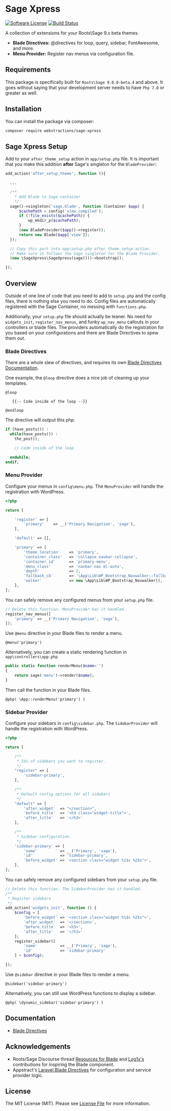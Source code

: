 # Sage Xpress

[![Software License](https://img.shields.io/badge/license-MIT-brightgreen.svg?style=flat-square)](LICENSE.md)
[![Build Status](https://travis-ci.org/webstractions/sage-xpress.svg?branch=master)](https://travis-ci.org/webstractions/sage-xpress)

A collection of extensions for your Roots\Sage 9.x beta themes.

- **Blade Directives:** @directives for loop, query, sidebar, FontAwesome, and more.
- **Menu Provider:** Register nav menus via configuration file.

## Requirements
This package is specifically built for `Roots\Sage 9.0.0-beta.4` and above. It goes without saying that your development server needs to have `Php 7.0` or greater as well.

## Installation

You can install the package via composer:

```bash
composer require webstractions/sage-xpress
```
## Sage Xpress Setup

Add to your `after_theme_setup` action in `app/setup.php` file. It is important that you make this addition **after** Sage's singleton for the `BladeProvider`:

```php
add_action('after_setup_theme', function (){

  ...

  /**
    * Add Blade to Sage container
    */
  sage()->singleton('sage.blade', function (Container $app) {
      $cachePath = config('view.compiled');
      if (!file_exists($cachePath)) {
          wp_mkdir_p($cachePath);
      }
      (new BladeProvider($app))->register();
      return new Blade($app['view']);
  });

  // Copy this part into app\setup.php after_theme_setup action.
  // Make sure it follows the Sage singleton for the Blade Provider.
  (new \SageXpress\SageXpress(sage()))->bootstrap();

});
```
## Overview
Outside of one line of code that you need to add to `setup.php` and the config files, there is nothing else you need to do. Config files are automatically registered with the Sage Container, no messing with `functions.php`.

Additionally, your `setup.php` file should actually be leaner. No need for `widgets_init`, `register_nav_menus`, and funky `wp_nav_menu` callouts in your controllers or blade files. The providers automatically do the registration for you based on your configurations and there are Blade Directives to spew them out.

### Blade Directives
There are a whole slew of directives, and requires its own [Blade Directives Documentation](https://github.com/webstractions/sage-xpress/tree/master/docs/blade.md).

One example, the `@loop` directive does a nice job of cleaning up your templates.
```blade
@loop

   {{-- Code inside of the loop --}}

@endloop
```
The directive will output this php.

```php
if (have_posts()) :
  while(have_posts()) :
    the_post();

    // Code inside of the loop

  endwhile;
endif;
```
### Menu Provider
Configure your menus in `config\menu.php`. The `MenuProvider` will handle the registration with WordPress.
```php
<?php

return [

    'register' => [
        'primary'    => __('Primary Navigation', 'sage'),
    ],

    'default' => [],

    'primary' => [
        'theme_location'    => 'primary',
        'container_class'   => 'collapse navbar-collapse',
        'container_id'      => 'primary-menu',
        'menu_class'        => 'navbar-nav ml-auto',
        'depth'             => 2,
        'fallback_cb'       => '\App\Lib\WP_Bootstrap_Navwalker::fallback',
        'walker'            => new \App\Lib\WP_Bootstrap_Navwalker(),
    ],
];
```
You can safely remove any configured menus from your `setup.php` file.
```php
// Delete this function. MenuProvider has it handled.
register_nav_menus([
	'primary' => __('Primary Navigation', 'sage'),
]);
```
Use `@menu` directive in your Blade files to render a menu.
```blade
@menu('primary')
```

Alternatively, you can create a static rendering function in `app\controllers\app.php`
```php
public static function renderMenu($name='')
{
    return sage('menu')->render($name);
}
```
Then call the function in your Blade files.
```blade
@php( \App::renderMenu('primary') )
```

### Sidebar Provider
Configure your sidebars in `config\sidebar.php`. The `SidebarProvider` will handle the registration with WordPress.

```php
<?php

return [

    /**
     * Ids of sidebars you want to register.
     */
    "register" => [
        'sidebar-primary',
    ],

    /**
     * Default config options for all sidebars
     */
    "default" => [
        'after_widget'  => "</section>",
        'before_title'  => '<h3 class="widget-title">',
        'after_title'   => '</h3>'
    ],

    /**
     * Sidebar configuration.
     */
    'sidebar-primary' => [
        'name'          => __('Primary', 'sage'),
        'id'            => 'sidebar-primary',
        'before_widget' => '<section class="widget %1$s %2$s">',
    ],
];
```

You can safely remove any configured sidebars from your `setup.php` file.
```php
// Delete this function. The SidebarProvider has it handled.
/**
 * Register sidebars
 */
add_action('widgets_init', function () {
    $config = [
        'before_widget' => '<section class="widget %1$s %2$s">',
        'after_widget'  => '</section>',
        'before_title'  => '<h3>',
        'after_title'   => '</h3>'
    ];
    register_sidebar([
        'name'          => __('Primary', 'sage'),
        'id'            => 'sidebar-primary'
    ] + $config);

});
```

Use `@sidebar` directive in your Blade files to render a menu.
```blade
@sidebar('sidebar-primary')
```

Alternatively, you can still use WordPress functions to display a sidebar.

```blade
@php( \dynamic_sidebar('sidebar-primary') )
```
## Documentation
- [Blade Directives](https://github.com/webstractions/sage-xpress/tree/master/docs/blade.md)

## Acknowledgements
- Roots/Sage Discourse thread [Resources for Blade](https://discourse.roots.io/t/best-practice-resources-for-blade/8341) and [Log1x's](https://discourse.roots.io/u/Log1x) contributions for inspiring the Blade component.
- Appstract's [Laravel Blade Directives](https://github.com/appstract/laravel-blade-directives) for configuration and service provider logic.


## License

The MIT License (MIT). Please see [License File](LICENSE.md) for more information.
